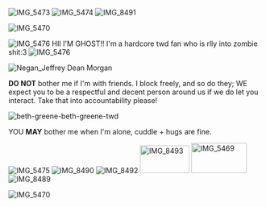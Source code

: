 ![IMG_5473](https://github.com/user-attachments/assets/b83f90da-ada8-4a90-86af-3a90fa985060) ![IMG_5474](https://github.com/user-attachments/assets/fd8ca73e-239c-4682-9a06-ae6f7a94d9e7) ![IMG_8491](https://github.com/user-attachments/assets/2e0d2b04-560d-41dd-96ea-d6982e8f6f6d)


![IMG_5470](https://github.com/user-attachments/assets/24ee7f27-57b4-4079-a55d-77e531a0c2be)



![IMG_5476](https://github.com/user-attachments/assets/d2035a97-5f25-4855-9f8a-1e43fecbb3d8) HII I'M GHOST!! I'm a hardcore twd fan who is rlly into zombie shit:3 ![IMG_5476](https://github.com/user-attachments/assets/d2035a97-5f25-4855-9f8a-1e43fecbb3d8)



![Negan_Jeffrey Dean Morgan](https://github.com/user-attachments/assets/37033e7c-72a3-4e99-93b7-32eb87a8ae88)



**DO NOT** bother me if I'm with friends. I block freely, and so do they; WE expect you to be a respectful and decent person around us if we do let you interact. Take that into accountability please!







![beth-greene-beth-greene-twd](https://github.com/user-attachments/assets/814272e0-b302-4997-8c15-f5911ded256d)






YOU  **MAY** bother me when I'm alone, cuddle + hugs are fine.

![IMG_5475](https://github.com/user-attachments/assets/9c3f1e1e-a11f-40e0-bcbf-02d4c8ded145) ![IMG_8490](https://github.com/user-attachments/assets/ed8ec482-bc4e-46fa-9978-126e6baf9de2) ![IMG_8492](https://github.com/user-attachments/assets/ca6a9e30-e9ec-4ec8-957b-4c3c46dca4cc) <img width="98" height="55" alt="IMG_8493" src="https://github.com/user-attachments/assets/52d8c411-842f-4a62-b382-e51b2138c368" /> <img width="110" height="60" alt="IMG_5469" src="https://github.com/user-attachments/assets/ff94e467-2714-4693-8054-4005a9d35e14" /> ![IMG_8489](https://github.com/user-attachments/assets/ba90d8c1-b9f0-4ba6-a9d4-25f6877cf549)

![IMG_5470](https://github.com/user-attachments/assets/0290833c-11ee-4eab-9eae-dee8478c18ce)

